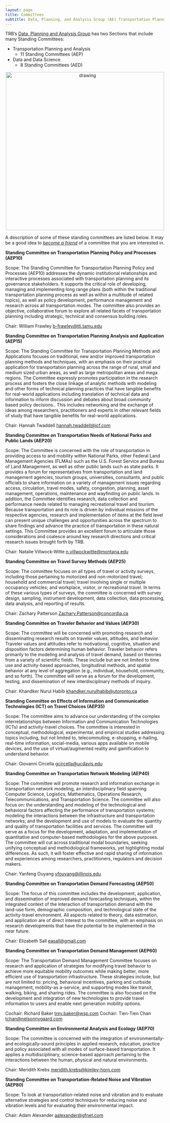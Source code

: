 ```yaml
---
layout: page
title: Committees
subtitle: Data, Planning, and Analysis Group (AE) Transportation Planning and Analysis Section (AEP) Standing Committees
---
```


TRB’s [Data, Planning and Analysis Group](https://www.mytrb.org/OnlineDirectory/Committee/Details/5058) has two Sections that include many Standing Committees: 

 - Transportation Planning and Analysis 
    - 11 Standing Committees (AEP)
 - Data and Data Science
    - 8 Standing Committees (AED)

<div style="text-align: center;">
    <img src="../assets/img/committee.png" alt="drawing" width="500"/>
</div>

A description of some of these standing committees are listed below. It may be a good idea to [*become a friend*](https://www.mytrb.org/Committees/SelfNominationAsFriend) of a committee that you are interested in.

**Standing Committee on Transportation Planning Policy and Processes (AEP10)**

Scope: The Standing Committee for Transportation Planning Policy and Processes (AEP10) addresses the dynamic institutional relationships and interactive processes associated with transportation planning and its governance stakeholders. It supports the critical role of developing, managing and implementing long range plans (both within the traditional transportation planning process as well as within a multitude of related topics), as well as policy development, performance management and research across all transportation modes. The committee also provides an objective, collaborative forum to explore all related facets of transportation planning including strategic, technical and consensus building roles.

Chair: William Frawley  [b-frawley@tti.tamu.edu](mailto:b-frawley@tti.tamu.edu)

**Standing Committee on Transportation Planning Analysis and Application (AEP15)**

Scope: The Standing Committee for Transportation Planning Methods and Applications focuses on traditional, new and/or improved transportation planning methods and techniques, with an emphasis on their practical application for transportation planning across the range of rural, small and medium sized urban areas, as well as large metropolitan areas and mega regions. The Committee expressly promotes participation in the research process and fosters the close linkage of analytic methods with modeling and other forms of technical planning practices that have tangible benefits for real-world applications including translation of technical data and information to inform discussion and debates about broad community based policy decisions.. This includes networking and the exchange of ideas among researchers, practitioners and experts in other relevant fields of study that have tangible benefits for real-world applications. 

Chair: Hannah Twaddell  [hannah.twaddell@icf.com](mailto:hannah.twaddell@icf.com)

**Standing Committee on Transportation Needs of National Parks and Public Lands (AEP20)**

Scope: The Committee is concerned with the role of transportation in providing access to and mobility within National Parks, other Federal Land Management Agencies (FLMAs) such as the U.S. Forest Service and Bureau of Land Management, as well as other public lands such as state parks.  It provides a forum for representatives from transportation and land management agencies, tourism groups, universities, consultants, and public officials to share information on a variety of management issues regarding access, circulation, travel modes, safety, congestion, planning, asset management, operations, maintenance and wayfinding on public lands. In addition, the Committee identifies research, data collection and performance needs related to managing recreational travel and tourism.  Because transportation and its role is driven by individual missions of the respective agencies, research and implementation of items at the field level can present unique challenges and opportunities across the spectrum to share findings and advance the practice of transportation in these natural settings.  This Committee provides an excellent forum to articulate those considerations and coalesce around key research directions and critical research issues brought forth by TRB. 

Chair: Natalie Villwock-Witte  [n.villwockwitte@montana.edu](mailto:n.villwockwitte@montana.edu)

**Standing Committee on Travel Survey Methods (AEP25)**

Scope: The committee focuses on all types of travel or activity surveys, including those pertaining to motorized and non-motorized travel; household and commercial travel; travel involving single or multiple occupancy vehicles; and workplace, visitor, or recreational travel. In terms of these various types of surveys, the committee is concerned with survey design, sampling, instrument development, data collection, data processing, data analysis, and reporting of results. 

Chair: Zachary Patterson  [Zachary.Patterson@concordia.ca](mailto:Zachary.Patterson@concordia.ca)

**Standing Committee on Traveler Behavior and Values (AEP30)**

Scope: The committee will be concerned with promoting research and disseminating research results on traveler values, attitudes, and behavior. Traveler values and attitudes refer to motivational, cognitive, situation and disposition factors determining human behavior. Traveler behavior refers primarily to the modeling and analysis of travel demand, based on theories from a variety of scientific fields. These include but are not limited to time use and activity-based approaches, longitudinal methods, and spatial behavior at any level of aggregation (e.g., individual, household, community, and so forth). The committee will serve as a forum for the development, testing, and dissemination of new interdisciplinary methods of inquiry. 

Chair: Khandker Nurul Habib  [khandker.nurulhabib@utoronto.ca](mailto:khandker.nurulhabib@utoronto.ca)

**Standing Committee on Effects of Information and Communication Technologies (ICT) on Travel Choices (AEP35)**

Scope: The committee aims to advance our understanding of the complex interrelationships between Information and Communication Technologies (ICTs) and activity-travel choices. The committee is interested in conceptual, methodological, experimental, and empirical studies addressing topics including, but not limited to, telecommuting, e-shopping, e-hailing, real-time information, social-media, various apps available on mobile devices, and the use of virtual/augmented reality and gamification to understand behavior. 

Chair: Giovanni Circella  [gcircella@ucdavis.edu](mailto:gcircella@ucdavis.edu)

**Standing Committee on Transportation Network Modeling (AEP40)** 

Scope: The committee will promote research and information exchange in transportation network modeling, an interdisciplinary field spanning Computer Science, Logistics, Mathematics, Operations Research, Telecommunications, and Transportation Science.  The committee will also focus on: the understanding and modeling of the technological and behavioral factors affecting the performance of transportation systems; modeling the interactions between the infrastructure and transportation networks; and the development and use of models to evaluate the quantity and quality of transportation facilities and services. The committee will serve as a focus for the development, adaptation, and implementation of quantitative and computer-based methodologies for the above purposes. The committee will cut across traditional modal boundaries, seeking unifying conceptual and methodological frameworks, yet highlighting modal differences. As such, it will foster effective and rapid sharing of information and experiences among researchers, practitioners, regulators and decision makers. 

Chair: Yanfeng Ouyang  [yfouyang@illinois.edu](mailto:yfouyang@illinois.edu)

**Standing Committee on Transportation Demand Forecasting (AEP50)**

Scope: The focus of this committee includes the development, application, and dissemination of improved demand forecasting techniques, within the integrated context of the interaction of transportation demand with the land-use form, demographic composition, and technological state of the activity-travel environment. All aspects related to theory, data estimation, and application are of direct interest to the committee, with an emphasis on research developments that have the potential to be implemented in the near future. 

Chair: Elizabeth Sall  [easall@gmail.com](mailto:easall@gmail.com)

**Standing Committee on Transportation Demand Management (AEP60)**

Scope: The Transportation Demand Management Committee focuses on research and application of strategies for modifying travel behavior to achieve more equitable mobility outcomes while making better, more efficient use of transportation infrastructure. These strategies include, but are not limited to: pricing, behavioral incentives, parking and curbside management, mobility-as a-service, and supporting modes like transit, walking, biking, and sharing rides. The committee is also focused on the development and integration of new technologies to provide travel information to users and enable next generation mobility options. 

Cochair: Richard Baker  [trey.baker@wsp.com](mailto:trey.baker@wsp.com)
Cochair: Tien-Tien Chan  [tchan@nelsonnygaard.com](mailto:tchan@nelsonnygaard.com)

**Standing Committee on Environmental Analysis and Ecology (AEP70)**

Scope: The committee is concerned with the integration of environmentally- and ecologically-sound principles in applied research, education, practice and policy associated with all modes of surface-based transportation. It applies a multidisciplinary, science-based approach pertaining to the interactions between the human, physical and natural environments. 

Chair: Meridith Krebs  [meridith.krebs@kimley-horn.com](mailto:meridith.krebs@kimley-horn.com)

**Standing Committee on Transportation-Related Noise and Vibration (AEP80)**

Scope: To look at transportation-related noise and vibration and to evaluate alternative strategies and control techniques for reducing noise and vibration levels and for evaluating their environmental impact. 

Chair: Adam Alexander  [aalexander@gfnet.com](mailto:aalexander@gfnet.com)